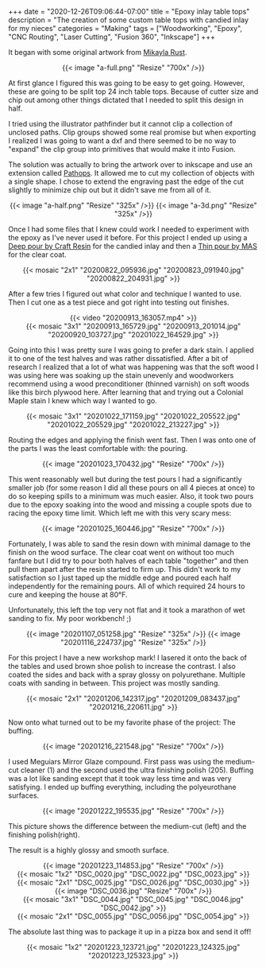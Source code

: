 +++
date = "2020-12-26T09:06:44-07:00"
title = "Epoxy inlay table tops"
description = "The creation of some custom table tops with candied inlay for my nieces"
categories = "Making"
tags = ["Woodworking", "Epoxy", "CNC Routing", "Laser Cutting", "Fusion 360", "Inkscape"]
+++

It began with some original artwork from [Mikayla Rust](https://mikaylarust.weebly.com/).

<center>
  {{< image "a-full.png" "Resize" "700x" />}}
</center>

At first glance I figured this was going to be easy to get going. However, these are going to be split top 24 inch table tops. Because of cutter size and chip out among other things dictated that I needed to split this design in half.

I tried using the illustrator pathfinder but it cannot clip a collection of unclosed paths. Clip groups showed some real promise but when exporting I realized I was going to want a dxf and there seemed to be no way to "expand" the clip group into primitives that would make it into Fusion.

The solution was actually to bring the artwork over to inkscape and use an extension called [Pathops](https://gitlab.com/moini_ink/inx-pathops/). It allowed me to cut my collection of objects with a single shape. I chose to extend the engraving past the edge of the cut slightly to minimize chip out but it didn't save me from all of it.

<center>
  {{< image "a-half.png" "Resize" "325x" />}}
  {{< image "a-3d.png" "Resize" "325x" />}}
</center>

Once I had some files that I knew could work I needed to experiment with the epoxy as I've never used it before. For this project I ended up using a [Deep pour by Craft Resin](https://www.amazon.com/gp/product/B07YCVVYFK/) for the candied inlay and then a [Thin pour by MAS](https://www.amazon.com/gp/product/B07CZR9BLW/) for the clear coat.

<center>
  {{< mosaic "2x1" "20200822_095936.jpg" "20200823_091940.jpg" "20200822_204931.jpg" >}}
</center>

After a few tries I figured out what color and technique I wanted to use. Then I cut one as a test piece and got right into testing out finishes.

<center>{{< video "20200913_163057.mp4" >}}</center>

<center>
  {{< mosaic "3x1" "20200913_165729.jpg" "20200913_201014.jpg" "20200920_103727.jpg" "20201022_164529.jpg" >}}
</center>

Going into this I was pretty sure I was going to prefer a dark stain. I applied it to one of the test halves and was rather dissatisfied. After a bit of research I realized that a lot of what was happening was that the soft wood I was using here was soaking up the stain unevenly and woodworkers recommend using a wood preconditioner (thinned varnish) on soft woods like this birch plywood here. After learning that and trying out a Colonial Maple stain I knew which way I wanted to go.

<center>
  {{< mosaic "3x1" "20201022_171159.jpg" "20201022_205522.jpg" "20201022_205529.jpg" "20201022_213227.jpg" >}}
</center>

Routing the edges and applying the finish went fast. Then I was onto one of the parts I was the least comfortable with: the pouring.

<center>
  {{< image "20201023_170432.jpg" "Resize" "700x" />}}
</center>

This went reasonably well but during the test pours I had a significantly smaller job (for some reason I did all these pours on all 4 pieces at once) to do so keeping spills to a minimum was much easier. Also, it took two pours due to the epoxy soaking into the wood and missing a couple spots due to racing the epoxy time limit. Which left me with this very scary mess:

<center>
  {{< image "20201025_160446.jpg" "Resize" "700x" />}}
</center>

Fortunately, I was able to sand the resin down with minimal damage to the finish on the wood surface. The clear coat went on without too much fanfare but I did try to pour both halves of each table "together" and then pull them apart after the resin started to firm up. This didn't work to my satisfaction so I just taped up the middle edge and poured each half independently for the remaining pours. All of which required 24 hours to cure and keeping the house at 80°F. 

Unfortunately, this left the top very not flat and it took a marathon of wet sanding to fix. My poor workbench! ;) 

<center>
  {{< image "20201107_051258.jpg" "Resize" "325x" />}}
  {{< image "20201116_224737.jpg" "Resize" "325x" />}}
</center>

For this project I have a new workshop mark! I lasered it onto the back of the tables and used brown shoe polish to increase the contrast. I also coated the sides and back with a spray glossy on polyurethane. Multiple coats with sanding in between. This project was mostly sanding.

<center>
  {{< mosaic "2x1" "20201206_142317.jpg" "20201209_083437.jpg" "20201216_220611.jpg" >}}
</center>

Now onto what turned out to be my favorite phase of the project: The buffing.

<center>
  {{< image "20201216_221548.jpg" "Resize" "700x" />}}
</center>

I used Meguiars Mirror Glaze compound. First pass was using the medium-cut cleaner (1) and the second used the ultra finishing polish (205). Buffing was a lot like sanding except that it took way less time and was very satisfying. I ended up buffing everything, including the polyeurothane surfaces.

<center>
  {{< image "20201222_195535.jpg" "Resize" "700x" />}}
</center>

This picture shows the difference between the medium-cut (left) and the finishing polish(right).

The result is a highly glossy and smooth surface.

<center>
  {{< image "20201223_114853.jpg" "Resize" "700x" />}}
</center>

<center>
  {{< mosaic "1x2" "DSC_0020.jpg" "DSC_0022.jpg" "DSC_0023.jpg" >}}
</center>

<center>
  {{< mosaic "2x1" "DSC_0025.jpg" "DSC_0026.jpg" "DSC_0030.jpg" >}}
</center>

<center>
  {{< image "DSC_0036.jpg" "Resize" "700x" />}}
</center>

<center>
  {{< mosaic "3x1" "DSC_0044.jpg" "DSC_0045.jpg" "DSC_0046.jpg" "DSC_0042.jpg" >}}
</center>

<center>
  {{< mosaic "2x1" "DSC_0055.jpg" "DSC_0056.jpg" "DSC_0054.jpg" >}}
</center>

The absolute last thing was to package it up in a pizza box and send it off!

<center>
  {{< mosaic "1x2" "20201223_123721.jpg" "20201223_124325.jpg" "20201223_125323.jpg" >}}
</center>